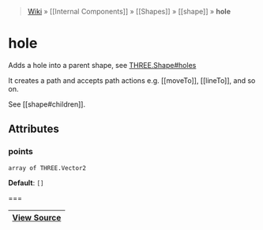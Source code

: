 > [Wiki](Home) » [[Internal Components]] » [[Shapes]] » [[shape]] » **hole**

# hole

Adds a hole into a parent shape, see [THREE.Shape#holes](http://threejs.org/docs/#Reference/Extras.Core/Shape.holes)

It creates a path and accepts path actions e.g. [[moveTo]], [[lineTo]], and so on.

See [[shape#children]].

## Attributes

### points
``` array of THREE.Vector2 ```

**Default**: `[]`

===

|**[View Source](../blob/master/src/lib/descriptors/Geometry/Shapes/HoleDescriptor.js)**|
 ---|
